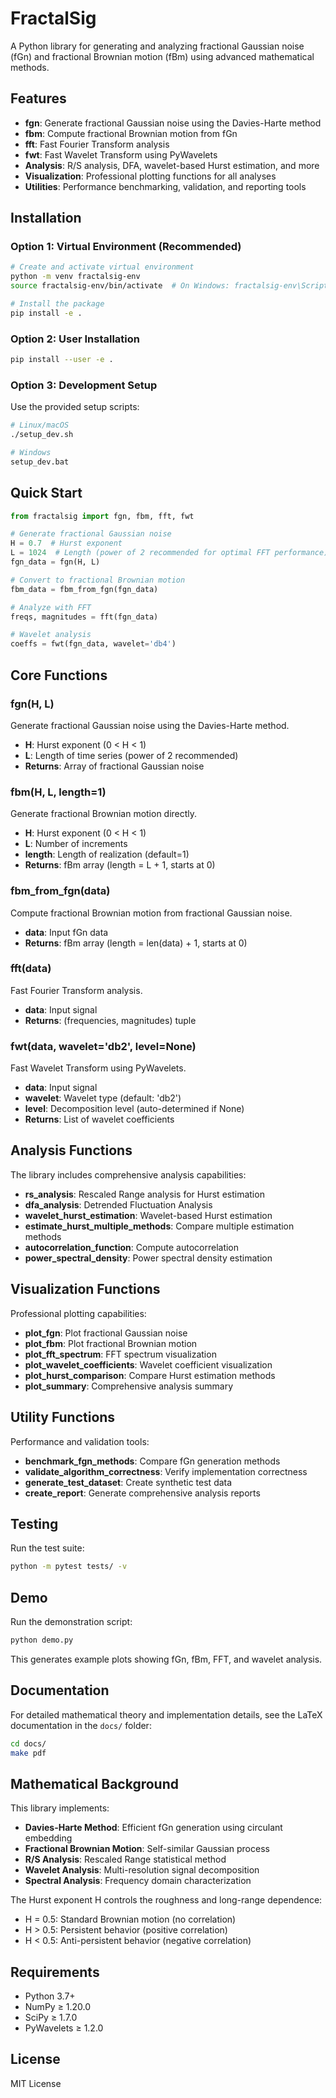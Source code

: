 # FractalSig

A Python library for generating and analyzing fractional Gaussian noise (fGn) and fractional Brownian motion (fBm) using advanced mathematical methods.

## Features

- **fgn**: Generate fractional Gaussian noise using the Davies-Harte method
- **fbm**: Compute fractional Brownian motion from fGn
- **fft**: Fast Fourier Transform analysis
- **fwt**: Fast Wavelet Transform using PyWavelets
- **Analysis**: R/S analysis, DFA, wavelet-based Hurst estimation, and more
- **Visualization**: Professional plotting functions for all analyses
- **Utilities**: Performance benchmarking, validation, and reporting tools

## Installation

### Option 1: Virtual Environment (Recommended)
```bash
# Create and activate virtual environment
python -m venv fractalsig-env
source fractalsig-env/bin/activate  # On Windows: fractalsig-env\Scripts\activate

# Install the package
pip install -e .
```

### Option 2: User Installation
```bash
pip install --user -e .
```

### Option 3: Development Setup
Use the provided setup scripts:
```bash
# Linux/macOS
./setup_dev.sh

# Windows
setup_dev.bat
```

## Quick Start

```python
from fractalsig import fgn, fbm, fft, fwt

# Generate fractional Gaussian noise
H = 0.7  # Hurst exponent
L = 1024  # Length (power of 2 recommended for optimal FFT performance)
fgn_data = fgn(H, L)

# Convert to fractional Brownian motion
fbm_data = fbm_from_fgn(fgn_data)

# Analyze with FFT
freqs, magnitudes = fft(fgn_data)

# Wavelet analysis
coeffs = fwt(fgn_data, wavelet='db4')
```

## Core Functions

### fgn(H, L)
Generate fractional Gaussian noise using the Davies-Harte method.

- **H**: Hurst exponent (0 < H < 1)
- **L**: Length of time series (power of 2 recommended)
- **Returns**: Array of fractional Gaussian noise

### fbm(H, L, length=1)
Generate fractional Brownian motion directly.

- **H**: Hurst exponent (0 < H < 1)
- **L**: Number of increments
- **length**: Length of realization (default=1)
- **Returns**: fBm array (length = L + 1, starts at 0)

### fbm_from_fgn(data)
Compute fractional Brownian motion from fractional Gaussian noise.

- **data**: Input fGn data
- **Returns**: fBm array (length = len(data) + 1, starts at 0)

### fft(data)
Fast Fourier Transform analysis.

- **data**: Input signal
- **Returns**: (frequencies, magnitudes) tuple

### fwt(data, wavelet='db2', level=None)
Fast Wavelet Transform using PyWavelets.

- **data**: Input signal
- **wavelet**: Wavelet type (default: 'db2')
- **level**: Decomposition level (auto-determined if None)
- **Returns**: List of wavelet coefficients

## Analysis Functions

The library includes comprehensive analysis capabilities:

- **rs_analysis**: Rescaled Range analysis for Hurst estimation
- **dfa_analysis**: Detrended Fluctuation Analysis
- **wavelet_hurst_estimation**: Wavelet-based Hurst estimation
- **estimate_hurst_multiple_methods**: Compare multiple estimation methods
- **autocorrelation_function**: Compute autocorrelation
- **power_spectral_density**: Power spectral density estimation

## Visualization Functions

Professional plotting capabilities:

- **plot_fgn**: Plot fractional Gaussian noise
- **plot_fbm**: Plot fractional Brownian motion
- **plot_fft_spectrum**: FFT spectrum visualization
- **plot_wavelet_coefficients**: Wavelet coefficient visualization
- **plot_hurst_comparison**: Compare Hurst estimation methods
- **plot_summary**: Comprehensive analysis summary

## Utility Functions

Performance and validation tools:

- **benchmark_fgn_methods**: Compare fGn generation methods
- **validate_algorithm_correctness**: Verify implementation correctness
- **generate_test_dataset**: Create synthetic test data
- **create_report**: Generate comprehensive analysis reports

## Testing

Run the test suite:
```bash
python -m pytest tests/ -v
```

## Demo

Run the demonstration script:
```python
python demo.py
```

This generates example plots showing fGn, fBm, FFT, and wavelet analysis.

## Documentation

For detailed mathematical theory and implementation details, see the LaTeX documentation in the `docs/` folder:

```bash
cd docs/
make pdf    
```

## Mathematical Background

This library implements:

- **Davies-Harte Method**: Efficient fGn generation using circulant embedding
- **Fractional Brownian Motion**: Self-similar Gaussian process
- **R/S Analysis**: Rescaled Range statistical method
- **Wavelet Analysis**: Multi-resolution signal decomposition
- **Spectral Analysis**: Frequency domain characterization

The Hurst exponent H controls the roughness and long-range dependence:
- H = 0.5: Standard Brownian motion (no correlation)
- H > 0.5: Persistent behavior (positive correlation)
- H < 0.5: Anti-persistent behavior (negative correlation)

## Requirements

- Python 3.7+
- NumPy ≥ 1.20.0
- SciPy ≥ 1.7.0
- PyWavelets ≥ 1.2.0

## License

MIT License